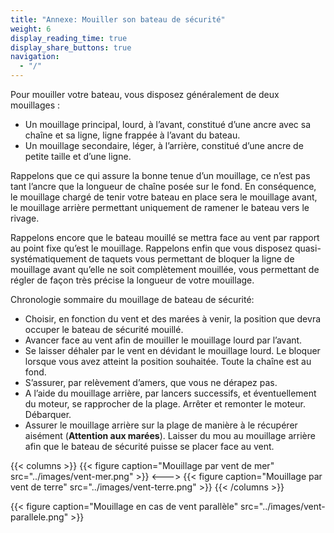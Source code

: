 ```yaml
---
title: "Annexe: Mouiller son bateau de sécurité"
weight: 6
display_reading_time: true
display_share_buttons: true
navigation:
  - "/"
---
```


Pour mouiller votre bateau, vous disposez généralement de deux mouillages :

- Un mouillage principal, lourd, à l’avant, constitué d’une ancre avec sa chaîne et sa ligne, ligne frappée à l’avant du bateau.
- Un mouillage secondaire, léger, à l’arrière, constitué d’une ancre de petite taille et d’une ligne.

Rappelons que ce qui assure la bonne tenue d’un mouillage, ce n’est pas tant l’ancre que la longueur de chaîne posée sur le fond. En conséquence, le mouillage chargé de tenir votre bateau en place sera le mouillage avant, le mouillage arrière permettant uniquement de ramener le bateau vers le rivage.

Rappelons encore que le bateau mouillé se mettra face au vent par rapport au point fixe qu’est le mouillage. Rappelons enfin que vous disposez quasi-systématiquement de taquets vous permettant de bloquer la ligne de mouillage avant qu’elle ne soit complètement mouillée, vous permettant de régler de façon très précise la longueur de votre mouillage.

Chronologie sommaire du mouillage de bateau de sécurité:

- Choisir, en fonction du vent et des marées à venir, la position que devra occuper le bateau de sécurité mouillé.
- Avancer face au vent afin de mouiller le mouillage lourd par l’avant.
- Se laisser déhaler par le vent en dévidant le mouillage lourd. Le bloquer lorsque vous avez atteint la position souhaitée. Toute la chaîne est au fond.
- S’assurer, par relèvement d’amers, que vous ne dérapez pas.
- A l’aide du mouillage arrière, par lancers successifs, et éventuellement du moteur, se rapprocher de la plage. Arrêter et remonter le moteur. Débarquer.
- Assurer le mouillage arrière sur la plage de manière à le récupérer aisément (**Attention aux marées**). Laisser du mou au mouillage arrière afin que le bateau de sécurité puisse se placer face au vent.

{{< columns >}}
{{< figure caption="Mouillage par vent de mer" src="../images/vent-mer.png" >}}
<--->
{{< figure caption="Mouillage par vent de terre" src="../images/vent-terre.png" >}}
{{< /columns >}}

{{< figure caption="Mouillage en cas de vent parallèle" src="../images/vent-parallele.png" >}}
